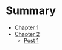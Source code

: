 # Summary

- [Chapter 1](./chapter_1.md)
- [Chapter 2](./chapters/chapter_2.md)
  - [Post 1](./chapters/post_1.md)
